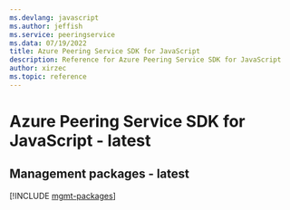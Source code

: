 ```yaml
---
ms.devlang: javascript
ms.author: jeffish
ms.service: peeringservice
ms.data: 07/19/2022
title: Azure Peering Service SDK for JavaScript
description: Reference for Azure Peering Service SDK for JavaScript
author: xirzec
ms.topic: reference
---
```

# Azure Peering Service SDK for JavaScript - latest

## Management packages - latest
[!INCLUDE [mgmt-packages](peering-service-mgmt-index.md)]
